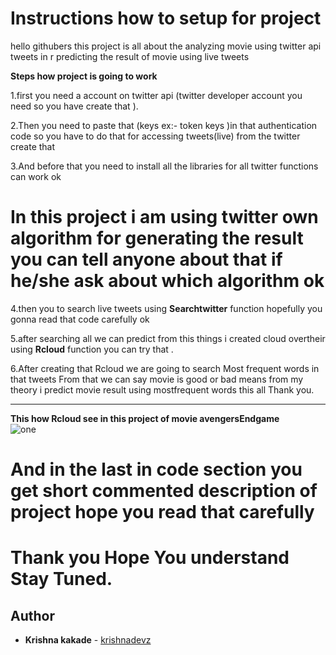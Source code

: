 # Instructions how to setup for project

hello githubers this project is all about the analyzing movie using twitter api tweets in r predicting the result of movie using live tweets


<b> Steps how project is going to work</b>

1.first you need a account on twitter api (twitter developer account you need so you have create that ).

2.Then you need to paste that (keys ex:- token keys )in that authentication code so you have to do that for accessing tweets(live) from the twitter create that 

3.And before that you need to install all the libraries for all twitter functions can work ok  

# In this project i am using twitter own algorithm for generating the result you can tell anyone about that if he/she ask about which algorithm ok

4.then you to search live tweets using <b>Searchtwitter</b> function hopefully you gonna read that code carefully ok

5.after searching all we can predict from this things i created cloud overtheir using <b>Rcloud</b> function you can try that .

6.After creating that Rcloud we are going to search Most frequent words in that tweets From that we can say movie is good or bad means from my theory i predict movie result using mostfrequent words this all Thank you.
<hr>

<b>This how Rcloud see in this project of movie avengersEndgame </b>
</br>
<img src="https://github.com/krishnakakade1999/Movie-review-analysis-using-twitter-api-in-r-programming/blob/master/avgcloud/Avengersrplot.png" alt="one">

# And in the last in code section you get short commented description of project hope you read that carefully 

# Thank you Hope You understand Stay Tuned.

## Author

* **Krishna kakade**  - [krishnadevz](https://github.com/krishnadevz)
